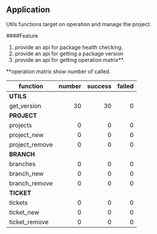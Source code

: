 Application
--

Utils functions target on operation and manage the project.


####Feature
1. provide an api for package health checking.
2. provide an api for getting a package version
3. provide an api for getting operation matrix**.


**operation matrix show number of called.

|function|number|success|failed|
|---|---:|---:|---:|
|**UTILS**|
|get_version|30|30|0|
|**PROJECT**|
|projects|0|0|0|
|project_new|0|0|0|
|project_remove|0|0|0|
|**BRANCH**|
|branches|0|0|0|
|branch_new|0|0|0|
|branch_remove|0|0|0|
|**TICKET**|
|tickets|0|0|0|
|ticket_new|0|0|0|
|ticket_remove|0|0|0|
